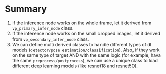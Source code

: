 # Summary

1. If the inference node works on the whole frame, let it derived from `vp_primary_infer_node` class.
2. If the inference node works on the small cropped images, let it derived from `vp_secondary_infer_node` class.
3. We can define multi derived classes to handle different types of dl models (`detector/pose estimation/classification`). Also, if they work on the same type of target AND with the same logic (for example, hava the same `preprocess/postprocess`), we can use a unique class to load different deep learning models (like resnet18 and resnet50).
